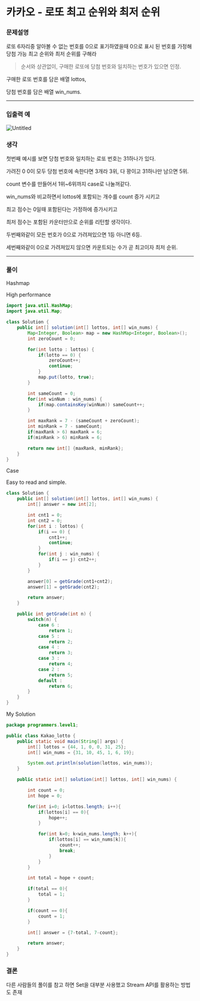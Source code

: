 # 카카오 - 로또 최고 순위와 최저 순위

### **문제설명**

로또 6자리중 알아볼 수 없는 번호를 0으로 표기하였을때 0으로 표시 된 번호를 가정해 당첨 가능 최고 순위와 최저 순위를 구해라

> 순서와 상관없이, 구매한 로또에 당첨 번호와 일치하는 번호가 있으면 인정.
> 

구매한 로또 번호를 담은 배열 lottos,

당첨 번호를 담은 배열 win_nums.

---

### 입출력 예

![Untitled](https://user-images.githubusercontent.com/72185011/174445897-407d4109-5b82-4a9b-b2ac-fa7060622457.png)

### 생각

첫번째 예시를 보면 당첨 번호와 일치하는 로또 번호는 31하나가 있다. 

가려진 0 0이 모두 당첨 번호에 속한다면 3개라 3위, 다 꽝이고 31하나만 남으면 5위.

count 변수를 만들어서 1위~6위까지 case로 나눌꺼같다.

win_nums와 비교하면서 lottos에 포함되는 개수를 count 증가 시키고 

최고 점수는 0일때 포함된다는 가정하에 증가시키고 

최저 점수는 포함된 카운터만으로 순위를 리턴할 생각이다.

두번째와같이 모든 번호가 0으로 가려져있으면 1등 아니면 6등. 

세번째와같이 0으로 가려져있지 않으면 카운트되는 수가 곧 최고이자 최저 순위.

---

### 풀이

Hashmap 

High performance 

```java
import java.util.HashMap;
import java.util.Map;

class Solution {
    public int[] solution(int[] lottos, int[] win_nums) {
        Map<Integer, Boolean> map = new HashMap<Integer, Boolean>();
        int zeroCount = 0;

        for(int lotto : lottos) {
            if(lotto == 0) {
                zeroCount++;
                continue;
            }
            map.put(lotto, true);
        }

        int sameCount = 0;
        for(int winNum : win_nums) {
            if(map.containsKey(winNum)) sameCount++;
        }

        int maxRank = 7 - (sameCount + zeroCount);
        int minRank = 7 - sameCount;
        if(maxRank > 6) maxRank = 6;
        if(minRank > 6) minRank = 6;

        return new int[] {maxRank, minRank};
    }
}
```

Case 

Easy to read and simple.

```java
class Solution {
    public int[] solution(int[] lottos, int[] win_nums) {
        int[] answer = new int[2];

        int cnt1 = 0;
        int cnt2 = 0;
        for(int i : lottos) {
            if(i == 0) {
                cnt1++;
                continue;
            }
            for(int j : win_nums) {
                if(i == j) cnt2++;
            }
        }

        answer[0] = getGrade(cnt1+cnt2);
        answer[1] = getGrade(cnt2);

        return answer;
    }

    public int getGrade(int n) {
        switch(n) {
            case 6 :
                return 1;
            case 5 :
                return 2;
            case 4 :
                return 3;
            case 3 :
                return 4;
            case 2 :
                return 5;
            default :
                return 6;
        }
    }
}
```

My Solution

```java
package programmers.level1;

public class Kakao_lotto {
    public static void main(String[] args) {
        int[] lottos = {44, 1, 0, 0, 31, 25};
        int[] win_nums = {31, 10, 45, 1, 6, 19};

        System.out.println(solution(lottos, win_nums));
    }

    public static int[] solution(int[] lottos, int[] win_nums) {

        int count = 0;
        int hope = 0;

        for(int i=0; i<lottos.length; i++){
            if(lottos[i] == 0){
                hope++;
            }

            for(int k=0; k<win_nums.length; k++){
                if(lottos[i] == win_nums[k]){
                    count++;
                    break;
                }
            }
        }

        int total = hope + count;

        if(total == 0){
            total = 1;
        }

        if(count == 0){
            count = 1;
        }

        int[] answer = {7-total, 7-count};

        return answer;
    }
}
```

### 결론

다른 사람들의 풀이를 참고 하면 Set을 대부분 사용했고 Stream API를 활용하는 방법도 존재
